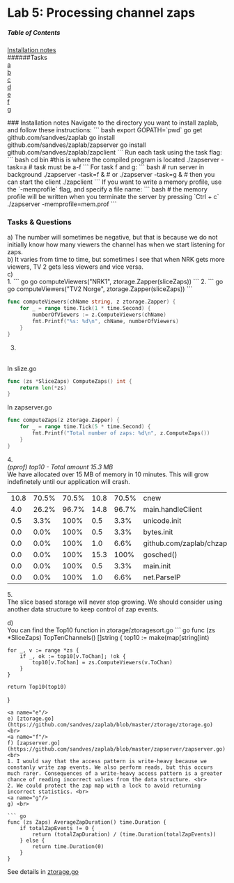 Lab 5: Processing channel zaps
======

##### Table of Contents
[Installation notes](#installation) <br>
######Tasks <br>
[a](#a) <br>
[b](#b) <br>
[c](#c) <br>
[d](#d) <br>
[e](#e) <br>
[f](#f) <br>
[g](#g) <br>

<a name="installation"/>
### Installation notes
Navigate to the directory you want to install zaplab, and follow these instructions:
``` bash
export GOPATH=`pwd`
go get github.com/sandves/zaplab
go install github.com/sandves/zaplab/zapserver
go install github.com/sandves/zaplab/zapclient
```
Run each task using the task flag:
``` bash
cd bin #this is where the compiled program is located
./zapserver -task=a # task must be a-f
```
For task f and g:
``` bash
# run server in background
./zapserver -task=f &
# or
./zapserver -task=g &
# then you can start the client
./zapclient
```
If you want to write a memory profile, use the `-memprofile` flag, and specify a file name:
``` bash
# the memory profile will be written when you terminate the server by pressing `Ctrl + c`
./zapserver -memprofile=mem.prof
```

### Tasks & Questions

<a name="a"/>
a) The number will sometimes be negative, but that is because we do not initially know how many viewers the channel has when we start listening for zaps.<br>
<a name="b"/>
b) It varies from time to time, but sometimes I see that when NRK gets more viewers, TV 2 gets less viewers and vice versa.<br>
<a name="c"/>
c)<br>
1.
``` go
go computeViewers("NRK1", ztorage.Zapper(sliceZaps))
```
2.
``` go 
go computeViewers("TV2 Norge", ztorage.Zapper(sliceZaps))
```

``` go
func computeViewers(chName string, z ztorage.Zapper) {
	for _ = range time.Tick(1 * time.Second) {
		numberOfViewers := z.ComputeViewers(chName)
		fmt.Printf("%s: %d\n", chName, numberOfViewers)
	}
}
```
3.
<br>In slize.go
``` go
func (zs *SliceZaps) ComputeZaps() int {
	return len(*zs)
}
```
In zapserver.go
``` go
func computeZaps(z ztorage.Zapper) {
	for _ = range time.Tick(5 * time.Second) {
		fmt.Printf("Total number of zaps: %d\n", z.ComputeZaps())
	}
}
```
4.<br>
*(pprof) top10 - Total amount 15.3 MB* <br>
We have allocated over 15 MB of memory in 10 minutes. This will grow
indefinetely until our application will crash.<br>

| | | | | | |
|------|-------|-------|------|-------|----------------------------------|
| 10.8 | 70.5% | 70.5% | 10.8 | 70.5% | cnew                             |
| 4.0  | 26.2% | 96.7% | 14.8 | 96.7% | main.handleClient                |
| 0.5  | 3.3%  | 100%  | 0.5  | 3.3%  | unicode.init                     |
| 0.0  | 0.0%  | 100%  | 0.5  | 3.3%  | bytes.init                       |
| 0.0  | 0.0%  | 100%  | 1.0  | 6.6%  | github.com/zaplab/chzap.NewChZap |
| 0.0  | 0.0%  | 100%  | 15.3 | 100%  | gosched()                        |
| 0.0  | 0.0%  | 100%  | 0.5  | 3.3%  | main.init                        |
| 0.0  | 0.0%  | 100%  | 1.0  | 6.6%  | net.ParseIP                      |

5.<br>
The slice based storage will never stop growing. We should consider using
another data structure to keep control of zap events.

<a name="d"/>
d)<br>You can find the Top10 function in ztorage/ztoragesort.go
``` go
func (zs *SliceZaps) TopTenChannels() []string {
	top10 := make(map[string]int)

	for _, v := range *zs {
		if _, ok := top10[v.ToChan]; !ok {
			top10[v.ToChan] = zs.ComputeViewers(v.ToChan)
		}
	}

	return Top10(top10)
}
```
<a name="e"/>
e) [ztorage.go](https://github.com/sandves/zaplab/blob/master/ztorage/ztorage.go) <br>
<a name="f"/>
f) [zapserver.go](https://github.com/sandves/zaplab/blob/master/zapserver/zapserver.go) <br>
1. I would say that the access pattern is write-heavy because we constanly write zap events. We also perform reads, but this occurs much rarer. Consequences of a write-heavy access pattern is a greater chance of reading incorrect values from the data structure. <br> 
2. We could protect the zap map with a lock to avoid returning incorrect statistics. <br>
<a name="g"/>
g) <br>

``` go 
func (zs Zaps) AverageZapDuration() time.Duration {
	if totalZapEvents != 0 {
		return (totalZapDuration) / (time.Duration(totalZapEvents))
	} else {
		return time.Duration(0)
	}
}
```
See details in 
[ztorage.go](https://github.com/sandves/zaplab/blob/master/ztorage/ztorage.go) <br>
